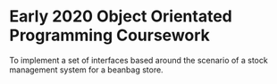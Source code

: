 # Early 2020 Object Orientated Programming Coursework

To implement a set of interfaces based around the scenario of a stock management system for a beanbag store.
